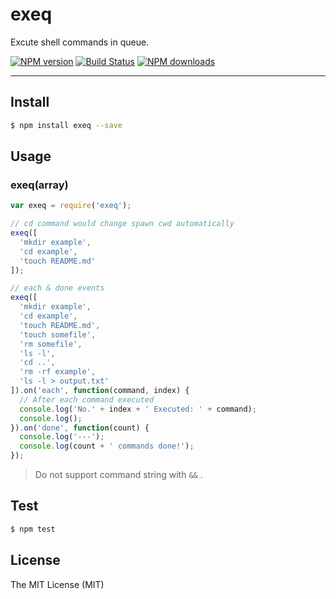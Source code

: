 # exeq

Excute shell commands in queue.

[![NPM version](https://img.shields.io/npm/v/exeq.svg?style=flat)](https://npmjs.org/package/exeq)
[![Build Status](https://img.shields.io/travis/afc163/exeq.svg?style=flat)](https://travis-ci.org/afc163/exeq)
[![NPM downloads](http://img.shields.io/npm/dm/exeq.svg?style=flat)](https://npmjs.org/package/afc163/exeq)

---

## Install

```bash
$ npm install exeq --save
```

## Usage

### exeq(array)

```js
var exeq = require('exeq');

// cd command would change spawn cwd automatically
exeq([
  'mkdir example',
  'cd example',
  'touch README.md'
]);
```

```js
// each & done events
exeq([
  'mkdir example',
  'cd example',
  'touch README.md',
  'touch somefile',
  'rm somefile',
  'ls -l',
  'cd ..',
  'rm -rf example',
  'ls -l > output.txt'
]).on('each', function(command, index) {
  // After each command executed
  console.log('No.' + index + ' Executed: ' + command);
  console.log();
}).on('done', function(count) {
  console.log('---');
  console.log(count + ' commands done!');
});
```

> Do not support command string with `&&` .

## Test

```bash
$ npm test
```

## License

The MIT License (MIT)
